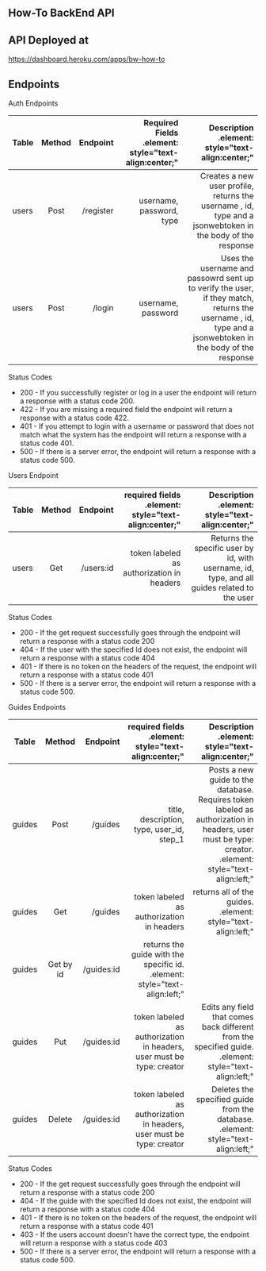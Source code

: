 How-To BackEnd API
--------------------------------------------

API Deployed at
---------------------------------------------
https://dashboard.heroku.com/apps/bw-how-to

Endpoints
----------------------------------------------

Auth Endpoints

| Table    |  Method   |  Endpoint | Required Fields   .element: style="text-align:center;"      | Description  .element: style="text-align:center;"   |
|----------|:---------:|----------:|----------------------:|-------------:|
| users    |  Post     | /register|username, password, type |Creates a new user profile, returns the username , id, type and a jsonwebtoken in the body of the response|
| users    |  Post     |/login|username, password|Uses the username and passowrd sent up to verify the user, if they match, returns the username , id, type and a jsonwebtoken in the body of the response|

Status Codes

- 200 - If you successfully register or log in a user the endpoint will return a response with a status code 200.
- 422 - If you are missing a required field the endpoint will return a response with a status code 422.
- 401 - If you attempt to login with a username or password that does not match what the system has the endpoint will return a response with a status code 401.
- 500 - If there is a server error, the endpoint will return a response with a status code 500.



Users Endpoint

| Table    |  Method   |  Endpoint | required fields  .element: style="text-align:center;"        | Description  .element: style="text-align:center;"   |
|----------|:---------:|----------:|----------------------:|-------------:|
| users    |  Get     | /users:id |token labeled as authorization in headers |Returns the specific user by id, with username, id, type, and all guides related to the user|

Status Codes
- 200 - If the get request successfully goes through the endpoint will return a response with a status code 200
- 404 - If the user with the specified Id does not exist, the endpoint will return a response with a status code 404
- 401 - If there is no token on the headers of the request, the endpoint will return a response with a status code 401
- 500 - If there is a server error, the endpoint will return a response with a status code 500.


Guides Endpoints

| Table    |  Method   |  Endpoint | required fields .element: style="text-align:center;"       | Description  .element: style="text-align:center;"   |
|----------|:---------:|----------:|----------------------:|-------------:|
| guides    |  Post     | /guides|title, description, type, user_id, step_1 |Posts a new guide to the database. Requires token labeled as authorization in headers, user must be type: creator. .element: style="text-align:left;" |
| guides    |  Get     | /guides |token labeled as authorization in headers |returns all of the guides.  .element: style="text-align:left;" |
| guides    |  Get by id     | /guides:id |returns the guide with the specific id.  .element: style="text-align:left;" |
| guides    |  Put     | /guides:id |token labeled as authorization in headers, user must be type: creator |Edits any field that comes back different from the specified guide. .element: style="text-align:left;" |
| guides    |  Delete     | /guides:id |token labeled as authorization in headers, user must be type: creator |Deletes the specified guide from the database. .element: style="text-align:left;" |

Status Codes
- 200 - If the get request successfully goes through the endpoint will return a response with a status code 200
- 404 - If the guide with the specified Id does not exist, the endpoint will return a response with a status code 404
- 401 - If there is no token on the headers of the request, the endpoint will return a response with a status code 401
- 403 - If the users account doesn't have the correct type, the endpoint will return a response with a status code 403
- 500 - If there is a server error, the endpoint will return a response with a status code 500.